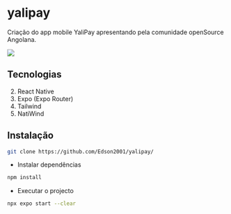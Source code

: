 # yalipay
Criação do app mobile YaliPay apresentando pela comunidade openSource Angolana.

<img src="https://cdn.wallpapersafari.com/59/73/Oyd3C1.gif">

## Tecnologias
2. React Native
1. Expo (Expo Router)
2. Tailwind
3. NatiWind

## Instalação

```bash
git clone https://github.com/Edson2001/yalipay/
```

- Instalar dependências

```bash
npm install
```

- Executar o projecto

```bash
npx expo start --clear
```
